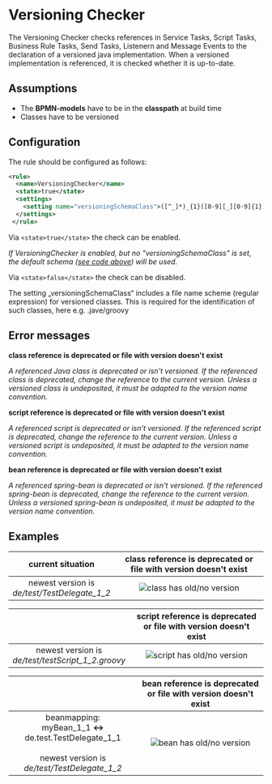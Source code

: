 Versioning Checker
=================================
The Versioning Checker checks references in Service Tasks, Script Tasks, Business Rule Tasks, Send Tasks, Listenern and Message Events
to the declaration of a versioned java implementation.
When a versioned implementation is referenced, it is checked whether it is up-to-date.

## Assumptions
- The **BPMN-models** have to be in the **classpath** at build time
- Classes have to be versioned

## Configuration
The rule should be configured as follows:<a name="code"></a>
```xml
<rule>
  <name>VersioningChecker</name>
  <state>true</state>
  <settings>
  	<setting name="versioningSchemaClass">([^_]*)_{1}([0-9][_][0-9]{1})\.(java|groovy)</setting>
  </settings>
 </rule>

```

Via `<state>true</state>` the check can be enabled.

_If VersioningChecker is enabled, but no "versioningSchemaClass" is set, the default schema ([see code above](#code)) will be used._

Via `<state>false</state>` the check can be disabled.

The setting „versioningSchemaClass“ includes a file name scheme (regular expression) for versioned classes.
This is required for the identification of such classes, here e.g. <name>_<majorversion>_<minorversion>.jave/groovy

## Error messages
**class reference is deprecated or file with version doesn't exist**

_A referenced Java class is deprecated or isn't versioned._
_If the referenced class is deprecated, change the reference to the current version._
_Unless a versioned class is undeposited, it must be adapted to the version name convention._

**script reference is deprecated or file with version doesn't exist**

_A referenced script is deprecated or isn't versioned._
_If the referenced script is deprecated, change the reference to the current version._
_Unless a versioned script is undeposited, it must be adapted to the version name convention._

**bean reference is deprecated or file with version doesn't exist**

_A referenced spring-bean is deprecated or isn't versioned._
_If the referenced spring-bean is deprecated, change the reference to the current version._
_Unless a versioned spring-bean is undeposited, it must be adapted to the version name convention._



## Examples

| **current situation**                                                                                               | **class reference is deprecated or file with version doesn't exist**               | 
| :---------------------------------------------------------------------------------------------------------------:|:---------------------------------------------------------------------------:| 
| newest version is <br/> *de/test/TestDelegate_1_2*                                                                |![class has old/no version](img/VersioningChecker_JavaClassVersioning.PNG "old Version")|

|                                                                                                  | **script reference is deprecated or file with version doesn't exist**       | 
| :---------------------------------------------------------------------------------------------------------------:|:---------------------------------------------------------------------------:| 
| newest version is <br/> *de/test/testScript_1_2.groovy*                                                              |![script has old/no version](img/VersioningChecker_ScriptVersioning.PNG "old Version") |


|                                                                                                  | **bean reference is deprecated or file with version doesn't exist**                | 
| :---------------------------------------------------------------------------------------------------------------:|:----------------------------------------------------------------------------------:| 
| beanmapping: <br/> myBean_1_1  **<->**  de.test.TestDelegate\_1\_1 <br/><br/> newest version is<br/> *de/test/TestDelegate_1_2*      | ![bean has old/no version](img/VersioningChecker_BeanVersioning.PNG "old Version") | 



